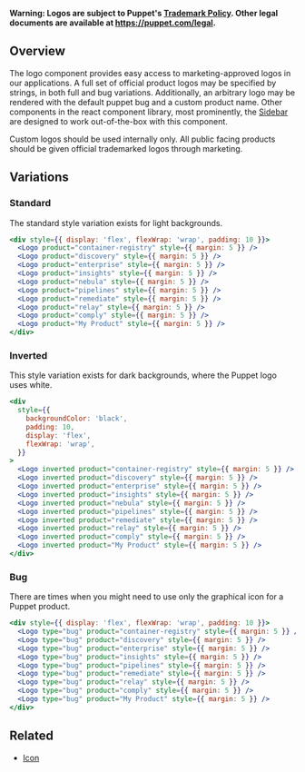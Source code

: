 **Warning: Logos are subject to Puppet's [Trademark Policy](https://puppet.app.box.com/v/puppet-trademark-policy). Other legal documents are available at <https://puppet.com/legal>.**

## Overview

The logo component provides easy access to marketing-approved logos in our applications. A full set of official product logos may be specified by strings, in both full and bug variations. Additionally, an arbitrary logo may be rendered with the default puppet bug and a custom product name. Other components in the react component library, most prominently, the [Sidebar](#sidebar) are designed to work out-of-the-box with this component.

Custom logos should be used internally only. All public facing products should be given official trademarked logos through marketing.

## Variations

### Standard

The standard style variation exists for light backgrounds.

```jsx
<div style={{ display: 'flex', flexWrap: 'wrap', padding: 10 }}>
  <Logo product="container-registry" style={{ margin: 5 }} />
  <Logo product="discovery" style={{ margin: 5 }} />
  <Logo product="enterprise" style={{ margin: 5 }} />
  <Logo product="insights" style={{ margin: 5 }} />
  <Logo product="nebula" style={{ margin: 5 }} />
  <Logo product="pipelines" style={{ margin: 5 }} />
  <Logo product="remediate" style={{ margin: 5 }} />
  <Logo product="relay" style={{ margin: 5 }} />
  <Logo product="comply" style={{ margin: 5 }} />
  <Logo product="My Product" style={{ margin: 5 }} />
</div>
```

### Inverted

This style variation exists for dark backgrounds, where the Puppet logo uses white.

```jsx
<div
  style={{
    backgroundColor: 'black',
    padding: 10,
    display: 'flex',
    flexWrap: 'wrap',
  }}
>
  <Logo inverted product="container-registry" style={{ margin: 5 }} />
  <Logo inverted product="discovery" style={{ margin: 5 }} />
  <Logo inverted product="enterprise" style={{ margin: 5 }} />
  <Logo inverted product="insights" style={{ margin: 5 }} />
  <Logo inverted product="nebula" style={{ margin: 5 }} />
  <Logo inverted product="pipelines" style={{ margin: 5 }} />
  <Logo inverted product="remediate" style={{ margin: 5 }} />
  <Logo inverted product="relay" style={{ margin: 5 }} />
  <Logo inverted product="comply" style={{ margin: 5 }} />
  <Logo inverted product="My Product" style={{ margin: 5 }} />
</div>
```

### Bug

There are times when you might need to use only the graphical icon for a Puppet product.

```jsx
<div style={{ display: 'flex', flexWrap: 'wrap', padding: 10 }}>
  <Logo type="bug" product="container-registry" style={{ margin: 5 }} />
  <Logo type="bug" product="discovery" style={{ margin: 5 }} />
  <Logo type="bug" product="enterprise" style={{ margin: 5 }} />
  <Logo type="bug" product="insights" style={{ margin: 5 }} />
  <Logo type="bug" product="pipelines" style={{ margin: 5 }} />
  <Logo type="bug" product="remediate" style={{ margin: 5 }} />
  <Logo type="bug" product="relay" style={{ margin: 5 }} />
  <Logo type="bug" product="comply" style={{ margin: 5 }} />
  <Logo type="bug" product="My Product" style={{ margin: 5 }} />
</div>
```

## Related

- [Icon](#/React%20Components/Icon)
